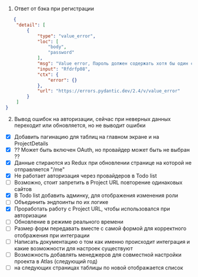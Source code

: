1. Ответ от бэка при регистрации 
```json
   {
    "detail": [
        {
            "type": "value_error",
            "loc": [
                "body",
                "password"
            ],
            "msg": "Value error, Пароль должен содержать хотя бы один специальный символ",
            "input": "Rfdrfp08",
            "ctx": {
                "error": {}
            },
            "url": "https://errors.pydantic.dev/2.4/v/value_error"
        }
    ]
}
```
2. Вывод ошибок на авторизации, сейчас при неверных данных переходит или обновляется, но не выводит ошибки


- [x] Добавить пагинацию для таблиц на главном экране и на ProjectDetails
- [x] ?? Может быть включен OAuth, но провайдер может быть не выбран ??
- [x] Данные стираются из Redux при обновлении странице на которой не отправляется "/me"
- [x] Не работает авторизация через провайдеров в Todo list
- [ ] Возможно, стоит запретить в Project URL повторение одинаковых сайтов
- [x] В Todo list добавить админку, для отображения изменения роли
- [ ] Объединить эндпоинты по их логике
- [x] Проработать работу с Project URL, чтобы использовался при авторизации
- [ ] Обновление в режиме реального времени
- [ ] Размер форм передавать вместе с самой формой для корректного отображения при интеграции
- [ ] Написать документацию о том как именно происходит интеграция и какие возможности для настроек существуют
- [ ] Возможность добавлять менеджеров для совместной настройки проекта в Atlas (следующий год)
- [ ] на следующих страницах таблицы по новой отображается список